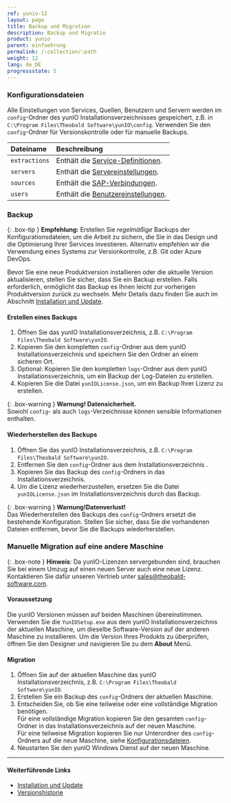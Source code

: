```yaml
---
ref: yunio-12
layout: page
title: Backup und Migration
description: Backup und Migratio
product: yunio
parent: einfuehrung
permalink: /:collection/:path
weight: 12
lang: de_DE
progressstate: 5
---
```


### Konfigurationsdateien 
Alle Einstellungen von Services, Quellen, Benutzern und Servern werden im `config`-Ordner des yunIO Installationsverzeichnisses gespeichert, z.B. in `C:\Program Files\Theobald Software\yunIO\config`.
Verwenden Sie den `config`-Ordner für Versionskontrolle oder für manuelle Backups.

|Dateiname | Beschreibung |
|:----|:---|
| `extractions` | Enthält die [Service-Definitionen](../erste-schritte#einen-service-anlegen).|
|`servers`  | Enthält die [Servereinstellungen](../server-settings).|
| `sources` | Enthält die [SAP-Verbindungen](../sap-verbindungen-anlegen). |
| `users` | Enthält die [Benutzereinstellungen](../benutzer).|

### Backup

{: .box-tip }
**Empfehlung:** Erstellen Sie *regelmäßige* Backups der Konfigurationsdateien, um die Arbeit zu sichern, die Sie in das Design und die Optimierung Ihrer Services investieren.
Alternativ empfehlen wir die Verwendung eines Systems zur Versionkontrolle, z.B. Git oder Azure DevOps.

Bevor Sie eine neue Produktversion installieren oder die aktuelle Version aktualisieren, stellen Sie sicher, dass Sie ein Backup erstellen. 
Falls erforderlich, ermöglicht das Backup es Ihnen leicht zur vorherigen Produktversion zurück zu wechseln. 
Mehr Details dazu finden Sie auch im Abschnitt [Installation und Update](./installation-und-update).

#### Erstellen eines Backups
1. Öffnen Sie das yunIO Installationsverzeichnis, z.B. `C:\Program Files\Theobald Software\yunIO`.
2. Kopieren Sie den kompletten `config`-Ordner aus dem yunIO Installationsverzeichnis und speichern Sie den Ordner an einem sicheren Ort.
3. Optional: Kopieren Sie den kompletten `logs`-Ordner aus dem yunIO Installationsverzeichnis, um ein Backup der Log-Dateien zu erstellen.
4. Kopieren Sie die Datei `yunIOLicense.json`, um ein Backup Ihrer Lizenz zu erstellen.

{: .box-warning }
**Warnung! Datensicherheit.** <br>
Sowohl `config`- als auch `logs`-Verzeichnisse können sensible Informationen enthalten.


#### Wiederherstellen des Backups

1. Öffnen Sie das yunIO Installationsverzeichnis, z.B. `C:\Program Files\Theobald Software\yunIO`.
2. Entfernen Sie den `config`-Ordner aus dem Installationsverzeichnis .
3. Kopieren Sie das Backup des `config`-Ordners in das Installationsverzeichnis.
3. Um die Lizenz wiederherzustellen, ersetzen Sie die Datei `yunIOLicense.json` im Installationsverzeichnis durch das Backup.

{: .box-warning } 
**Warnung!Datenverlust!** <br>
Das Wiederherstellen des Backups des `config`-Ordners ersetzt die bestehende Konfiguration. Stellen Sie sicher, dass Sie die vorhandenen Dateien entfernen, bevor Sie die Backups wiederherstellen.

### Manuelle Migration auf eine andere Maschine

{: .box-note }
**Hinweis**: Da yunIO-Lizenzen servergebunden sind, brauchen Sie bei einem Umzug auf einen neuen Server auch eine neue Lizenz.<br>
Kontaktieren Sie dafür unseren Vertrieb unter [sales@theobald-software.com](mailto:sales@theobald-software.com).

#### Voraussetzung <br>
Die yunIO Versionen müssen auf beiden Maschinen übereinstimmen. <br>
Verwenden Sie die `YunIOSetup.exe` aus dem yunIO Installationsverzeichnis der aktuellen Maschine, um dieselbe Software-Version auf der anderen Maschine zu installieren.
Um die Version Ihres Produkts zu überprüfen, öffnen Sie den Designer und navigieren Sie zu dem **About** Menü.

#### Migration
1. Öffnen Sie auf der aktuellen Maschine das yunIO Installationsverzeichnis, z.B. `C:\Program Files\Theobald Software\yunIO`.
2. Erstellen Sie ein Backup des `config`-Ordners der aktuellen Maschine.
3. Entscheiden Sie, ob Sie eine teilweise oder eine vollständige Migration benötigen. <br> 
Für eine vollständige Migration kopieren Sie den gesamten `config`-Ordner in das Installationsverzeichnis auf der neuen Maschine.<br>
Für eine teilweise Migration kopieren Sie nur Unterordner des `config`-Ordners auf die neue Maschine, siehe [Konfigurationsdateien](#konfigurationsdateien).
4. Neustarten Sie den yunIO Windows Dienst auf der neuen Maschine.


****
#### Weiterführende Links
- [Installation und Update](./installation-und-update)
- [Versionshistorie](https://kb.theobald-software.com/version-history/yunio-version-history)
